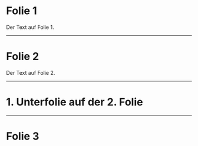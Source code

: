 # Folie 1

Der Text auf Folie 1.

---

# Folie 2

Der Text auf Folie 2.

***

# 1. Unterfolie auf der 2. Folie

---

# Folie 3
